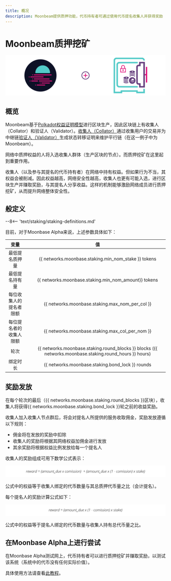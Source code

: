```yaml
---
title: 概况
description: Moonbeam提供质押功能，代币持有者可通过使用代币提名收集人并获得奖励
---
```


# Moonbeam质押挖矿

![Staking Moonbeam Banner](/images/staking/staking-overview-banner.png)

## 概览

Moonbeam基于[Polkadot权益证明模型](https://wiki.polkadot.network/docs/en/learn-consensus)进行区块生产，因此区块链上有收集人（Collator）和验证人（Validator）。[收集人（Collator）](https://wiki.polkadot.network/docs/en/learn-collator)通过收集用户的交易并为中继链[验证人（Validator）](https://wiki.polkadot.network/docs/en/learn-validator)生成状态转移证明来维护平行链（在这一例子中为Moonbeam）。

网络中质押权益的人将入选收集人群体（生产区块的节点）。而质押挖矿在这里起到重要作用。

收集人（以及参与其提名的代币持有者）在网络中持有权益。但如果行为不当，其权益会被削减。因此权益越高，网络安全性越高，收集人也更有可能入选，进行区块生产并赚取奖励，与其提名人分享收益。这样的机制能够激励网络成员进行质押挖矿，从而提升网络整体安全性。

## 般定义

--8<-- 'text/staking/staking-definitions.md'

目前，对于Moonbase Alpha来说，上述参数具体如下：

|          变量          |      |                              值                              |
| :--------------------: | :--: | :----------------------------------------------------------: |
|     最低提名质押量     |      |     {{ networks.moonbase.staking.min_nom_stake }} tokens     |
|     最低提名持有量     |      |     {{ networks.moonbase.staking.min_nom_amount}} tokens     |
| 每位收集人的提名者限额 |      |       {{ networks.moonbase.staking.max_nom_per_col }}        |
| 每位提名者的收集人限额 |      |       {{ networks.moonbase.staking.max_col_per_nom }}        |
|          轮次          |      | {{ networks.moonbase.staking.round_blocks }} blocks ({{ networks.moonbase.staking.round_hours }} hours) |
|        绑定时长        |      |       {{ networks.moonbase.staking.bond_lock }} rounds       |

## 奖励发放

在每个轮次的最后（{{ networks.moonbase.staking.round_blocks }}区块），收集人将获得{{ networks.moonbase.staking.bond_lock }}轮之前的收益奖励。

收集人加入收集人节点群后，将会对提名人所提供的服务收取佣金，奖励发放遵循以下规则：

 - 佣金将在发放的奖励中扣除
 - 收集人的奖励将根据其网络权益加佣金进行发放
 - 其余奖励将根据权益比例发放给每一个提名人

收集人的奖励组成可用下数学公式表示：

![Staking Collator Reward](/images/staking/staking-overview-1.png)

公式中的权益等于收集人绑定的代币数量与其总质押代币量之比（会计提名）。

每个提名人的奖励计算公式如下：

![Staking Nominator Reward](/images/staking/staking-overview-2.png)

公式中的权益等于提名人绑定的代币数量与收集人持有总代币量之比。

## 在Moonbase Alpha上进行尝试

在Moonbase Alpha测试网上，代币持有者可以进行质押挖矿并赚取奖励，以测试该系统（系统中的代币没有任何实际价值）。

具体使用方法请查看[此教程](https://docs.moonbeam.network/staking/stake/)。